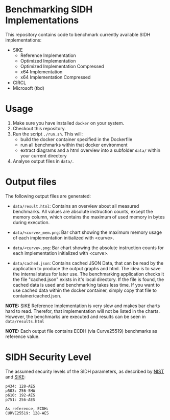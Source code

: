 # Benchmarking SIDH Implementations

This repository contains code to benchmark currently available SIDH implementations:
- SIKE
    - Reference Implementation
    - Optimized Implementation
    - Optimized Implementation Compressed
    - x64 Implementation
    - x64 Implementation Compressed
- CIRCL
- Microsoft (tbd)

# Usage

1. Make sure you have installed ```docker``` on your system.
1. Checkout this repository.
2. Run the script ```./run.sh```. This will:
    - build the docker container specified in the Dockerfile
    - run all benchmarks within that docker environment
    - extract diagrams and a html overview into a subfolder ```data/``` within your current directory
3. Analyse output files in ```data/```.

# Output files
The following output files are generated:

- ```data/result.html```: Contains an overview about all measured benchmarks. All values are absolute instruction counts, except the memory column, which contains the maximum of used memory in bytes during execution.

- ```data/<curve>_mem.png```: Bar chart showing the maximum memory usage of each implementation initialized with \<curve\>.

- ```data/<curve>.png```: Bar chart showing the absolute instruction counts for each implementation initialized with \<curve\>.

- ```data/cached.json```: Contains cached JSON Data, that can be read by the application to produce the output graphs and html. The idea is to save the internal status for later use. The benchmarking application checks it the file "cached.json" exists in it's local directory. If the file is found, the cached data is used and benchmarking takes less time. If you want to use cached data within the docker container, simply copy that file to container/cached.json.

**NOTE:** SIKE Reference Implementation is very slow and makes bar charts hard to read. Therefor, that implementation will not be listed in the charts. However, the benchmarks are executed and results can be seen in ```data/results.html```

**NOTE:** Each output file contains ECDH (via Curve25519) benchmarks as reference value.

# SIDH Security Level
The assumed security levels of the SIDH parameters, as described by [NIST](https://csrc.nist.gov/CSRC/media/Projects/Post-Quantum-Cryptography/documents/call-for-proposals-final-dec-2016.pdf) and [SIKE](https://sike.org/files/SIDH-spec.pdf):

	p434: 128-AES
	p503: 256-SHA
	p610: 192-AES
	p751: 256-AES

    As reference, ECDH:
	CURVE25519: 128-AES